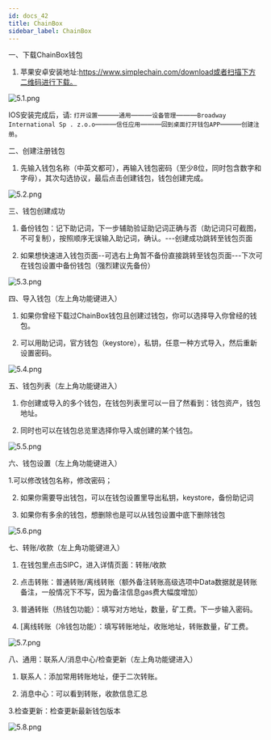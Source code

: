 ```yaml
---
id: docs_42
title: ChainBox
sidebar_label: ChainBox
---
```


一、下载ChainBox钱包

1. 苹果安卓安装地址:https://www.simplechain.com/download或者扫描下方二维码进行下载。

![5.1.png](https://i.loli.net/2020/05/06/wW1zSoUEjA6eq84.png)

IOS安装完成后，请: `打开设置`———`通用`———`设备管理`———`Broadway International Sp . z.o.o`———`信任应用`———`回到桌面打开钱包APP`———`创建注册`。

二、创建注册钱包

1. 先输入钱包名称（中英文都可），再输入钱包密码（至少8位，同时包含数字和字母），其次勾选协议，最后点击创建钱包，钱包创建完成。

![5.2.png](https://i.loli.net/2020/05/06/QduT7UxWNYSeb4h.png)

三、钱包创建成功

1. 备份钱包：记下助记词，下一步辅助验证助记词正确与否（助记词只可截图，不可复制），按照顺序无误输入助记词，确认。---创建成功跳转至钱包页面

2. 如果想快速进入钱包页面--可选右上角暂不备份直接跳转至钱包页面---下次可在钱包设置中备份钱包（强烈建议先备份）

![5.3.png](https://i.loli.net/2020/05/06/dfn4zQ7vVUER2hs.png)

四、导入钱包（左上角功能键进入）

1. 如果你曾经下载过ChainBox钱包且创建过钱包，你可以选择导入你曾经的钱包。

2. 可以用助记词，官方钱包（keystore），私钥，任意一种方式导入，然后重新设置密码。

![5.4.png](https://i.loli.net/2020/05/06/8DOvgMVCQLYSJ4p.png)

五、钱包列表（左上角功能键进入）

1. 你创建或导入的多个钱包，在钱包列表里可以一目了然看到：钱包资产，钱包地址。

2. 同时也可以在钱包总览里选择你导入或创建的某个钱包。

![5.5.png](https://i.loli.net/2020/05/06/1KuoGLMm4jlYPZJ.png)

六、钱包设置（左上角功能键进入）

1.可以修改钱包名称，修改密码；

2. 如果你需要导出钱包，可以在钱包设置里导出私钥，keystore，备份助记词

3. 如果你有多余的钱包，想删除也是可以从钱包设置中底下删除钱包

![5.6.png](https://i.loli.net/2020/05/06/bardMKoiuk5Ivy8.png)

七、转账/收款（左上角功能键进入）

1. 在钱包里点击SIPC，进入详情页面：转账/收款

2. 点击转账：普通转账/离线转账（额外备注转账高级选项中Data数据就是转账备注，一般情况下不写，因为备注信息gas费大幅度增加）

3. 普通转账（热钱包功能）：填写对方地址，数量，矿工费。下一步输入密码。

4. [离线转账（冷钱包功能）：填写转账地址，收账地址，转账数量，矿工费。

![5.7.png](https://i.loli.net/2020/05/06/ad3cKbJz796CoGp.png)

八、通用：联系人/消息中心/检查更新（左上角功能键进入）

1. 联系人：添加常用转账地址，便于二次转账。

2. 消息中心：可以看到转账，收款信息汇总

3.检查更新：检查更新最新钱包版本

![5.8.png](https://i.loli.net/2020/05/06/SQofOLn9uRZmg1d.png)




